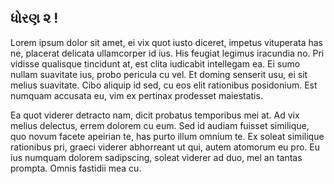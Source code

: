 ## ધોરણ ૨ !


Lorem ipsum dolor sit amet, ei vix quot iusto diceret, impetus vituperata has ne, placerat delicata ullamcorper id ius. His feugiat legimus iracundia no. Pri vidisse qualisque tincidunt at, est clita iudicabit intellegam ea. Ei sumo nullam suavitate ius, probo pericula cu vel. Et doming senserit usu, ei sit melius suavitate. Cibo aliquip id sed, cu eos elit rationibus posidonium. Est numquam accusata eu, vim ex pertinax prodesset maiestatis.

Ea quot viderer detracto nam, dicit probatus temporibus mei at. Ad vix melius delectus, errem dolorem cu eum. Sed id audiam fuisset similique, quo novum facete apeirian te, has purto illum omnium te. Ex soleat similique rationibus pri, graeci viderer abhorreant ut qui, autem atomorum eu pro. Eu ius numquam dolorem sadipscing, soleat viderer ad duo, mel an tantas prompta. Omnis fastidii mea cu.


